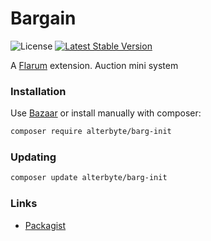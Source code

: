 # Bargain

![License](https://img.shields.io/badge/license-0BSD-blue.svg) [![Latest Stable Version](https://img.shields.io/packagist/v/alterbyte/barg-init.svg)](https://packagist.org/packages/alterbyte/barg-init)

A [Flarum](http://flarum.org) extension. Auction mini system

### Installation

Use [Bazaar](https://discuss.flarum.org/d/5151-flagrow-bazaar-the-extension-marketplace) or install manually with composer:

```sh
composer require alterbyte/barg-init
```

### Updating

```sh
composer update alterbyte/barg-init
```

### Links

- [Packagist](https://packagist.org/packages/alterbyte/barg-init)
